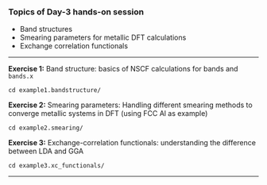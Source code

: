### Topics of Day-3 hands-on session

- Band structures 
- Smearing parameters for metallic DFT calculations
- Exchange correlation functionals

-----------
**Exercise 1:** Band structure: basics of NSCF calculations for bands and `bands.x` 
    
    cd example1.bandstructure/
    
**Exercise 2:** Smearing parameters: Handling different smearing methods to converge metallic systems in DFT (using FCC Al as example)

    cd example2.smearing/
    
**Exercise 3:** Exchange-correlation functionals: understanding the difference between LDA and GGA

    cd example3.xc_functionals/
    
------------------------------------------------------------------------


